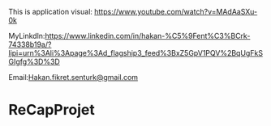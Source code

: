 This is application visual: https://www.youtube.com/watch?v=MAdAaSXu-0k

MyLinkdln:https://www.linkedin.com/in/hakan-%C5%9Fent%C3%BCrk-74338b19a/?lipi=urn%3Ali%3Apage%3Ad_flagship3_feed%3BxZ5GpV1PQV%2BqUgFkSGIgfg%3D%3D

Email:Hakan.fikret.senturk@gmail.com

# ReCapProjet
